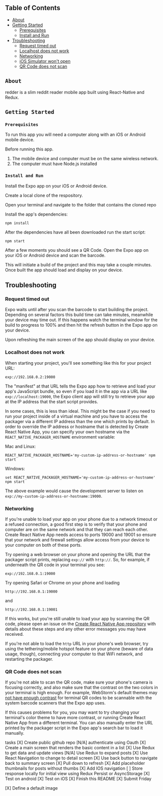 ## Table of Contents
* [About](#about)
* [Getting Started](#getting-started)
  * [Prerequisites](#prerequisites)
  * [Install and Run](#install-and-run)
* [Troubleshooting](#troubleshooting)
  * [Request timed out](#request-timed-out)
  * [Localhost does not work](#localhost-does-not-work)
  * [Networking](#networking)
  * [iOS Simulator won't open](#ios-simulator-wont-open)
  * [QR Code does not scan](#qr-code-does-not-scan)

## `About`

redder is a slim reddit reader mobile app built using React-Native and Redux.

## `Getting Started`

### `Prerequisites`

To run this app you will need a computer along with an iOS or Android mobile device.

Before running this app.
  1) The mobile device and computer must be on the same wireless network.
  2) The computer must have Node.js installed

### `Install and Run`

Install the Expo app on your iOS or Android device.

Create a local clone of the respository.

Open your terminal and navigate to the folder that contains the cloned repo

Install the app's dependencies:
```
npm install
```

After the dependencies have all been downloaded run the start script:
```
npm start
```

After a few moments you should see a QR Code.  Open the Expo app on your iOS or Android device and scan the barcode.

This will initiate a build of the project and this may take a couple minutes.  Once built the app should load and display on your device.

## Troubleshooting

### Request timed out

Expo waits until after you scan the barcode to start building the project.  Depending on several factors this build time can take minutes, meanwhile your device may time out.  If this happens watch the terminal window for the build to progress to 100% and then hit the refresh button in the Expo app on your device.

Upon refreshing the main screen of the app should display on your device.

### Localhost does not work

When starting your project, you'll see something like this for your project URL:

```
exp://192.168.0.2:19000
```

The "manifest" at that URL tells the Expo app how to retrieve and load your app's JavaScript bundle, so even if you load it in the app via a URL like `exp://localhost:19000`, the Expo client app will still try to retrieve your app at the IP address that the start script provides.

In some cases, this is less than ideal. This might be the case if you need to run your project inside of a virtual machine and you have to access the packager via a different IP address than the one which prints by default. In order to override the IP address or hostname that is detected by Create React Native App, you can specify your own hostname via the `REACT_NATIVE_PACKAGER_HOSTNAME` environment variable:

Mac and Linux:

```
REACT_NATIVE_PACKAGER_HOSTNAME='my-custom-ip-address-or-hostname' npm start
```

Windows:
```
set REACT_NATIVE_PACKAGER_HOSTNAME='my-custom-ip-address-or-hostname'
npm start
```

The above example would cause the development server to listen on `exp://my-custom-ip-address-or-hostname:19000`.

### Networking

If you're unable to load your app on your phone due to a network timeout or a refused connection, a good first step is to verify that your phone and computer are on the same network and that they can reach each other. Create React Native App needs access to ports 19000 and 19001 so ensure that your network and firewall settings allow access from your device to your computer on both of these ports.

Try opening a web browser on your phone and opening the URL that the packager script prints, replacing `exp://` with `http://`. So, for example, if underneath the QR code in your terminal you see:

```
exp://192.168.0.1:19000
```

Try opening Safari or Chrome on your phone and loading

```
http://192.168.0.1:19000
```

and

```
http://192.168.0.1:19001
```

If this works, but you're still unable to load your app by scanning the QR code, please open an issue on the [Create React Native App repository](https://github.com/react-community/create-react-native-app) with details about these steps and any other error messages you may have received.

If you're not able to load the `http` URL in your phone's web browser, try using the tethering/mobile hotspot feature on your phone (beware of data usage, though), connecting your computer to that WiFi network, and restarting the packager.

### QR Code does not scan

If you're not able to scan the QR code, make sure your phone's camera is focusing correctly, and also make sure that the contrast on the two colors in your terminal is high enough. For example, WebStorm's default themes may [not have enough contrast](https://github.com/react-community/create-react-native-app/issues/49) for terminal QR codes to be scannable with the system barcode scanners that the Expo app uses.

If this causes problems for you, you may want to try changing your terminal's color theme to have more contrast, or running Create React Native App from a different terminal. You can also manually enter the URL printed by the packager script in the Expo app's search bar to load it manually.


tasks
[X] Create public github repo
[N/A] authenticate using Oauth
[X] Create a main screen that renders the basic content in a list
[X] Use Redux to get data and update views
[N/A] Use Redux to expand posts
[X] Use React Navigation to change to detail screen
[X] Use back button to navigate back to summary screen
[X] Pull down to refresh
[X] Add placeholder thumbnails for posts without thumbs
[X] Add IOS navigation
[ ] Store response locally for initial view using Redux Persist or AsyncStorage
[X] Test on android
[X] Test on iOS
[X] Finish this README
[X] Submit Friday

[X] Define a default image
